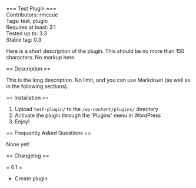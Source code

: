 === Test Plugin ===  
Contributors: rmccue  
Tags: test, plugin  
Requires at least: 3.1  
Tested up to: 3.3  
Stable tag: 0.3  

Here is a short description of the plugin.  This should be no more than
150 characters.  No markup here.

== Description ==

This is the long description.  No limit, and you can use Markdown (as
well as in the following sections).

== Installation ==

1. Upload `test-plugin/` to the `/wp-content/plugins/` directory
2. Activate the plugin through the 'Plugins' menu in WordPress
3. Enjoy!

== Frequently Asked Questions ==

None yet!

== Changelog ==

= 0.1 =

* Create plugin